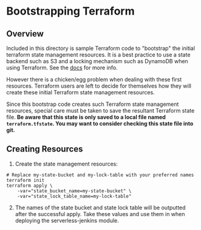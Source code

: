 # Bootstrapping Terraform
## Overview
Included in this directory is sample Terraform code to "bootstrap" the initial terraform state management resources. It is a best practice to use a state backend such as S3 and a locking mechanism such as DynamoDB when using Terraform. See the [docs](https://www.terraform.io/docs/backends/state.html) for more info.

However there is a chicken/egg problem when dealing with these first resources. Terraform users are left to decide for themselves how they will create these initial Terraform state management resources.

Since this bootstrap code creates such Terraform state management resources, special care must be taken to save the resultant Terraform state file. **Be aware that this state is only saved to a local file named `terraform.tfstate`. You may want to consider checking this state file into git.**


## Creating Resources
1. Create the state management resources:
```
# Replace my-state-bucket and my-lock-table with your preferred names
terraform init
terraform apply \
    -var="state_bucket_name=my-state-bucket" \
    -var="state_lock_table_name=my-lock-table"
```
2. The names of the state bucket and state lock table will be outputted after the successful apply. Take these values and use them in when deploying the serverless-jenkins module.

